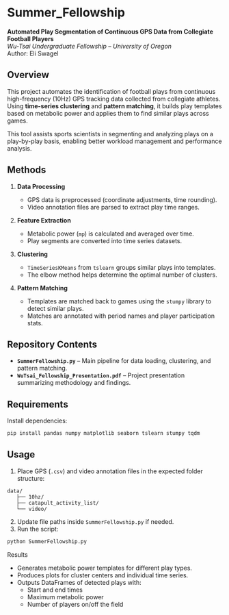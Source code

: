 

# Summer_Fellowship

**Automated Play Segmentation of Continuous GPS Data from Collegiate Football Players**  
*Wu-Tsai Undergraduate Fellowship – University of Oregon*  
Author: Eli Swagel  

## Overview
This project automates the identification of football plays from continuous high-frequency (10Hz) GPS tracking data collected from collegiate athletes. Using **time-series clustering** and **pattern matching**, it builds play templates based on metabolic power and applies them to find similar plays across games.  

This tool assists sports scientists in segmenting and analyzing plays on a play-by-play basis, enabling better workload management and performance analysis.

## Methods
1. **Data Processing**
   - GPS data is preprocessed (coordinate adjustments, time rounding).
   - Video annotation files are parsed to extract play time ranges.

2. **Feature Extraction**
   - Metabolic power (`mp`) is calculated and averaged over time.
   - Play segments are converted into time series datasets.

3. **Clustering**
   - `TimeSeriesKMeans` from `tslearn` groups similar plays into templates.
   - The elbow method helps determine the optimal number of clusters.

4. **Pattern Matching**
   - Templates are matched back to games using the `stumpy` library to detect similar plays.
   - Matches are annotated with period names and player participation stats.

## Repository Contents
- **`SummerFellowship.py`** – Main pipeline for data loading, clustering, and pattern matching.
- **`WuTsai_Fellowship_Presentation.pdf`** – Project presentation summarizing methodology and findings.

## Requirements
Install dependencies:
```bash
pip install pandas numpy matplotlib seaborn tslearn stumpy tqdm
```

## Usage
1. Place GPS (`.csv`) and video annotation files in the expected folder structure:

```text
data/
   ├── 10hz/
   ├── catapult_activity_list/
   └── video/
```

2. Update file paths inside `SummerFellowship.py` if needed.  
3. Run the script:

```bash
python SummerFellowship.py
```

Results
   - Generates metabolic power templates for different play types.
   - Produces plots for cluster centers and individual time series.
   - Outputs DataFrames of detected plays with:
      - Start and end times
      - Maximum metabolic power
      - Number of players on/off the field
